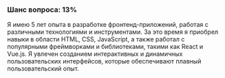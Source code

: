 ### Шанс вопроса: 13%

Я имею 5 лет опыта в разработке фронтенд-приложений, работая с различными технологиями и инструментами. За это время я приобрел навыки в области HTML, CSS, JavaScript, а также работал с популярными фреймворками и библиотеками, такими как React и Vue.js. Я увлечен созданием интерактивных и динамичных пользовательских интерфейсов, которые обеспечивают плавный пользовательский опыт.